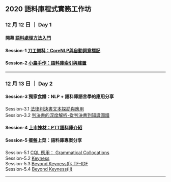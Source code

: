 ## 2020 語料庫程式實務工作坊


### 12 月 12 日 ｜ Day 1
#### 開幕 [語料處理方法入門]()  

#### Session-1 [刀工備料：CoreNLP與自動詞意標記](https://docs.google.com/presentation/d/1oBE7NYbQzJuwtZ2x8keqIAupRoYfMlZB0Nf8bhblcbg/edit?usp=sharing)  


#### Session-2 [小農手作：語料庫索引與建置](https://docs.google.com/presentation/d/1c_xfgZI5YUCJSanj7l_E9O_0MYGOlZD1vqFSuv6Rp0I/edit?usp=sharing)  


---

### 12 月 13 日 ｜ Day 2
#### Session-3 獨家食譜：NLP + 語料庫語言學的應用分享  
Session-3.1 [法律判決書文本探勘與應用]()  
Session-3.2 [判決書的深度解析-從判決書到知識圖譜](https://drive.google.com/file/d/1s5TUqjACauM25GepFyVFHC-NPyCHpFrq/view?usp=sharing)  



#### Session-4 [上市揀材：PTT語料庫介紹](https://docs.google.com/presentation/d/1cKpLucZ9BnFQJdtu43ysxHisfJzUQRRaauE8jrQLiMg/edit?usp=sharing)  



#### Session-5 擺盤上菜：語料庫專案分享  
Session-5.1 [CQL 應用： Grammatical Collocations](https://docs.google.com/presentation/d/1-Eb6g2bxfLtstT3BuOLvXbSLE3RGz9CIqZK9GNVHwC4/edit?usp=sharing)  
Session-5.2 [Keyness](https://docs.google.com/presentation/d/1WwmBZBpyf5CQHCDa49z_KWaJdN5qD5YlAZdqyoKD2O0/edit?usp=sharing)  
Session-5.3 [Beyond Keyness(I): TF-IDF]()  
Session-5.4 [Beyond Keyness(II)](https://docs.google.com/presentation/d/1T6ushb_IIavSarEiPQp9lweyzTz7M5UA4H6QKBnhvig/edit?usp=sharing)  



***

